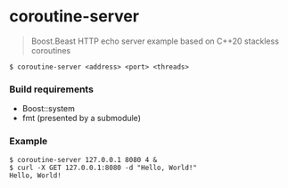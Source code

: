 # coroutine-server
> Boost.Beast HTTP echo server example based on C++20 stackless coroutines
``` console
$ coroutine-server <address> <port> <threads>
```
### Build requirements
- Boost::system
- fmt (presented by a submodule)
### Example
```console
$ coroutine-server 127.0.0.1 8080 4 &
$ curl -X GET 127.0.0.1:8080 -d "Hello, World!"
Hello, World!
```
